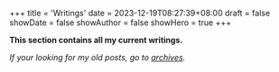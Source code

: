 +++
title = 'Writings'
date = 2023-12-19T08:27:39+08:00
draft = false
showDate = false
showAuthor = false
showHero = true
+++

<!-- **This section contains all my current writings.** *If your looking for my old posts, go to {{< ref "archives" >}}.* -->

**This section contains all my current writings.**

*If your looking for my old posts, go to [archives](/archives/).*
